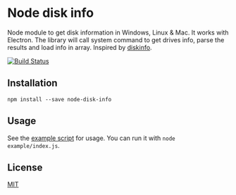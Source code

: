 # Node disk info

Node module to get disk information in Windows, Linux & Mac. It works with Electron. The library will call system command to get drives info, parse the results and load info in array. Inspired by [diskinfo](https://github.com/BenoitGauthier/diskinfo).

[![Build Status](https://travis-ci.org/cristiammercado/node-disk-info.svg?branch=master)](https://travis-ci.org/cristiammercado/node-disk-info)

## Installation

`npm install --save node-disk-info`

## Usage

See the [example script](example/index.js) for usage. You can run it with `node example/index.js`.

## License

[MIT](https://github.com/cristiammercado/node-disk-info/blob/master/LICENSE)
